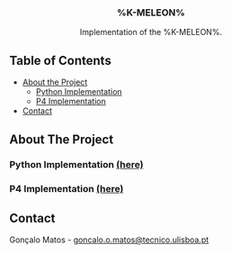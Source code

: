 <!-- PROJECT LOGO -->
<p align="center">

  <h3 align="center">%K-MELEON%</h3>

  <p align="center">
    Implementation of the %K-MELEON%.
  </p>
</p>

<!-- TABLE OF CONTENTS -->
## Table of Contents

* [About the Project](#about-the-project)
  * [Python Implementation](#python-implementation)
  * [P4 Implementation](#p4-implementation)
* [Contact](#contact)

<!-- ABOUT THE PROJECT -->
## About The Project

<!-- PYTHON IMPLEMENTATION -->
### Python Implementation [(here)](./python/)

<!-- P4 IMPLEMENTATION -->
### P4 Implementation [(here)](./k-meleon%20(p4)/)

<!-- CONTACT -->
## Contact

Gonçalo Matos -  goncalo.o.matos@tecnico.ulisboa.pt